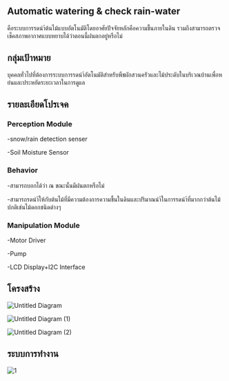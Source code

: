 ## Automatic watering & check rain-water

คือระบบการรดนำ้ต้นไม้แบบอัตโนมัติโดยอาศัยปัจจัยหลักคือความชื้นภายในดิน รวมถึงสามารถตรวจเช็คสภาพอากาศแบบหยาบได้ว่าตอนนี้ฝนตกอยู่หรือไม่

## กลุ่มเป้าหมาย

บุคคลทั่วไปที่ต้องการระบบการรดนำ้อัตโนมัติสำหรับพืชผักสวนครัวและไม้ประดับในบริเวณบ้านเพื่อหย่นและประหยัดระยะเวลาในการดูแล

## รายละเอียดโปรเจค

### Perception Module

-snow/rain detection senser

-Soil Moisture Sensor

### Behavior

-สามารถบอกได้ว่า ณ ขณะนั้นมีฝนตกหรือไม่

-สามารถรดนำ้ให้กับต้นไม้ที่มีความต้องการความชื้นในดินและปริมาณนำ้ในการรดนำ้ที่มากกว่าต้นไม้ปกติเช่นไม้ดอกชนิดต่างๆ

### Manipulation Module

-Motor Driver

-Pump

-LCD Display+I2C Interface

## โครงสร้าง
![Untitled Diagram](https://user-images.githubusercontent.com/61378901/84599228-b39f9c80-ae9a-11ea-8ae4-5a281d44efce.jpg)

![Untitled Diagram (1)](https://user-images.githubusercontent.com/61378901/84599311-3fb1c400-ae9b-11ea-819d-7bbd0a1fcade.jpg)

![Untitled Diagram (2)](https://user-images.githubusercontent.com/61378901/84599324-696aeb00-ae9b-11ea-8828-04558f2077b5.jpg)

## ระบบการทำงาน

![1](https://user-images.githubusercontent.com/61378901/84599415-15143b00-ae9c-11ea-8a43-bb54b152330f.jpg)

